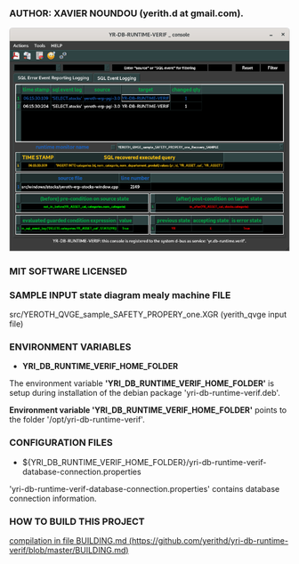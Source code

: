 
### AUTHOR: XAVIER NOUNDOU (yerith.d at gmail.com).


![TRACE EVENT LOG sample image](https://github.com/yerithd/yri-db-runtime-verif/blob/master/YRI_QVGE_example_event_log_TRACE.png?raw=true)


### MIT SOFTWARE LICENSED


### SAMPLE INPUT state diagram mealy machine FILE

src/YEROTH_QVGE_sample_SAFETY_PROPERY_one.XGR (yerith_qvge input file)


### ENVIRONMENT VARIABLES
  *  **YRI_DB_RUNTIME_VERIF_HOME_FOLDER**
 
The environment variable **'YRI_DB_RUNTIME_VERIF_HOME_FOLDER'**
is setup during installation of the debian package
'yri-db-runtime-verif.deb'.

**Environment variable 'YRI_DB_RUNTIME_VERIF_HOME_FOLDER'**
points to the folder '/opt/yri-db-runtime-verif'.



### CONFIGURATION FILES
  * ${YRI_DB_RUNTIME_VERIF_HOME_FOLDER}/yri-db-runtime-verif-database-connection.properties

'yri-db-runtime-verif-database-connection.properties' contains 
database connection information.



### HOW TO BUILD THIS PROJECT

[compilation in file BUILDING.md (https://github.com/yerithd/yri-db-runtime-verif/blob/master/BUILDING.md)](https://github.com/yerithd/yri-db-runtime-verif/blob/master/BUILDING.md)


